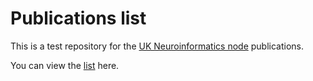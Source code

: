 # Publications list

This is a test repository for the
[UK Neuroinformatics node](www.neuroinformatics.org.uk) publications.

You can view the
[list](http://htmlpreview.github.io/?https://raw.githubusercontent.com/sje30/cnnn-pubs/master/nodepubs.html) here.
